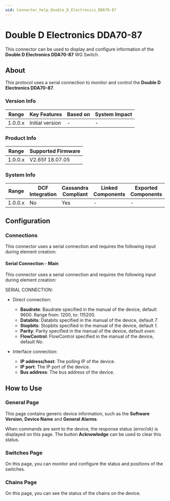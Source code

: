 ```yaml
---
uid: Connector_help_Double_D_Electronics_DDA70-87
---
```


# Double D Electronics DDA70-87

This connector can be used to display and configure information of the **Double D Electronics DDA70-87** WG Switch.

## About

This protocol uses a serial connection to monitor and control the **Double D Electronics DDA70-87**.

### Version Info

| **Range** | **Key Features** | **Based on** | **System Impact** |
|-----------|------------------|--------------|-------------------|
| 1.0.0.x   | Initial version  | \-           | \-                |

### Product Info

| Range     | Supported Firmware     |
|-----------|------------------------|
| 1.0.0.x   | V2.65f 18.07.05        |

### System Info

| Range     | DCF Integration     | Cassandra Compliant     | Linked Components     | Exported Components     |
|-----------|---------------------|-------------------------|-----------------------|-------------------------|
| 1.0.0.x   | No                  | Yes                     | \-                    | \-                      |

## Configuration

### Connections

This connector uses a serial connection and requires the following input during element creation:

#### Serial Connection - Main

This connector uses a serial connection and requires the following input during element creation:

SERIAL CONNECTION:

- Direct connection:

  - **Baudrate**: Baudrate specified in the manual of the device, default 9600. Range from: 1200, to: 115200.
  - **Databits**: Databits specified in the manual of the device, default *7*.
  - **Stopbits**: Stopbits specified in the manual of the device, default *1*.
  - **Parity**: Parity specified in the manual of the device, default *even*.
  - **FlowControl**: FlowControl specified in the manual of the device, default *No*.

- Interface connection:

  - **IP address/host**: The polling IP of the device.
  - **IP port**: The IP port of the device.
  - **Bus address**: The bus address of the device.

## How to Use

### General Page

This page contains generic device information, such as the **Software Version**, **Device Name** and **General Alarms**.

When commands are sent to the device, the response status (error/ok) is displayed on this page. The button **Acknowledge** can be used to clear this status.

### Switches Page

On this page, you can monitor and configure the status and positions of the switches.

### Chains Page

On this page, you can see the status of the chains on the device.
